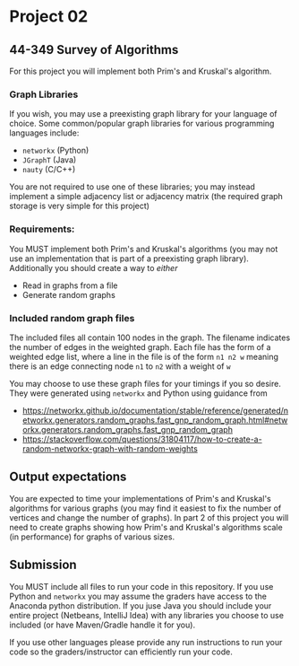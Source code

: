 # Project 02

## 44-349 Survey of Algorithms

For this project you will implement both Prim's and Kruskal's algorithm.

### Graph Libraries

If you wish, you may use a preexisting graph library for your language of choice.
Some common/popular graph libraries for various programming languages include:
* `networkx` (Python)
* `JGraphT` (Java)
* `nauty` (C/C++)

You are not required to use one of these libraries; you may instead implement a simple adjacency list or adjacency matrix (the required graph storage is very simple for this project)

### Requirements:

You MUST implement both Prim's and Kruskal's algorithms (you may not use an implementation that is part of a preexisting graph library).
Additionally you should create a way to *either*
* Read in graphs from a file
* Generate random graphs

### Included random graph files
The included files all contain 100 nodes in the graph.  The filename indicates the number of edges in the weighted graph.
Each file has the form of a weighted edge list, where a line in the file is of the form
`n1 n2 w`
meaning there is an edge connecting node `n1` to `n2` with a weight of `w`

You may choose to use these graph files for your timings if you so desire.  
They were generated using `networkx` and Python using guidance from 
* https://networkx.github.io/documentation/stable/reference/generated/networkx.generators.random_graphs.fast_gnp_random_graph.html#networkx.generators.random_graphs.fast_gnp_random_graph
* https://stackoverflow.com/questions/31804117/how-to-create-a-random-networkx-graph-with-random-weights

## Output expectations

You are expected to time your implementations of Prim's and Kruskal's algorithms for various graphs (you may find it easiest to fix the number of vertices and change the number of graphs).
In part 2 of this project you will need to create graphs showing how Prim's and Kruskal's algorithms scale (in performance) for graphs of various sizes.

## Submission
You MUST include all files to run your code in this repository.
If you use Python and `networkx` you may assume the graders have access to the Anaconda python distribution.
If you juse Java you should include your entire project (Netbeans, IntelliJ Idea) with any libraries you choose to use included (or have Maven/Gradle handle it for you).

If you use other languages please provide any run instructions to run your code so the graders/instructor can efficiently run your code.
